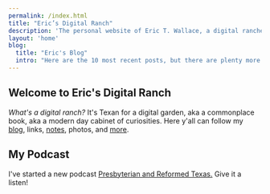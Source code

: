 ```yaml
---
permalink: /index.html
title: "Eric’s Digital Ranch"
description: 'The personal website of Eric T. Wallace, a digital rancher in Plano, Texas.'
layout: 'home'
blog:
  title: "Eric's Blog"
  intro: "Here are the 10 most recent posts, but there are plenty more in the archives."
---
```


## Welcome to Eric's Digital Ranch

_What's a digital ranch?_ It's Texan for a digital garden, aka a commonplace book, aka a modern day cabinet of curiosities. Here y'all can follow my [blog](/blog/), links, [notes](/notes/), photos, and <a href="/sitemap/" alt="ecrosstexas.com sitemap">more</a>.

## My Podcast

I've started a new podcast [Presbyterian and Reformed Texas.](https://www.reformedtexas.com/)  Give it a listen!
